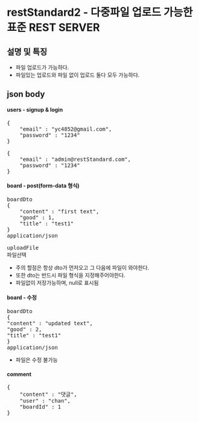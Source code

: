# restStandard2 - 다중파일 업로드 가능한 표준 REST SERVER

## 설명 및 특징
* 파일 업로드가 가능하다.
* 파일있는 업로드와 파일 없이 업로드 둘다 모두 가능하다.

## json body
#### users - signup & login
<pre>
{
    "email" : "yc4852@gmail.com",
    "password" : "1234"
}

{
    "email" : "admin@restStandard.com",
    "password" : "1234"
}
</pre>
#### board - post(form-data 형식)
<pre>
boardDto
{
    "content" : "first text",
    "good" : 1,
    "title" : "test1"
}
application/json

uploadFile
파일선택
</pre>
* 주의 할점은 항상 dto가 먼저오고 그 다음에 파일이 와야한다.
* 또한 dto는 반드시 파일 형식을 지정해주어야한다.
* 파일없이 저장가능하며, null로 표시됨

#### board - 수정
<pre>
boardDto
{
"content" : "updated text",
"good" : 2,
"title" : "test1"
}
application/json
</pre>
* 파일은 수정 불가능

#### comment
<pre>
{
    "content" : "댓글",
    "user" : "chan",
    "boardId" : 1
}
</pre>
